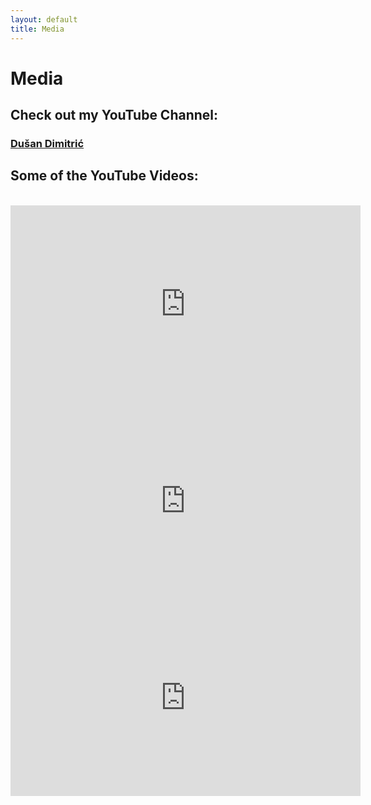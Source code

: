 ```yaml
---
layout: default
title: Media
---
```


# Media

## Check out my YouTube Channel:
### [Dušan Dimitrić](https://www.youtube.com/channel/UCKqX92EEpKK40PXJTZ58ejw)

## Some of the YouTube Videos:
<br>

<iframe width="560" height="315" src="https://www.youtube.com/embed/videoseries?list=PLerYjO_NFR9zMPEZBD6hLFhs0udd_np3D" frameborder="0" allow="accelerometer; autoplay; encrypted-media; gyroscope; picture-in-picture" allowfullscreen></iframe>

<iframe width="560" height="315" src="https://www.youtube.com/embed/videoseries?list=PLerYjO_NFR9wqeZFpSrbNq1P9JekvK5eG" frameborder="0" allow="accelerometer; autoplay; encrypted-media; gyroscope; picture-in-picture" allowfullscreen></iframe>

<iframe width="560" height="315" src="https://www.youtube.com/embed/Zua1hJLvjLo" frameborder="0" allow="accelerometer; autoplay; encrypted-media; gyroscope; picture-in-picture" allowfullscreen></iframe>
